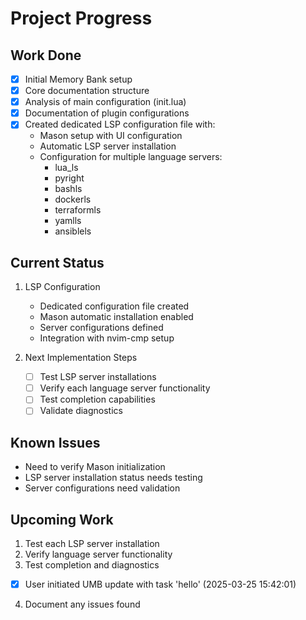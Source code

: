 # Project Progress

## Work Done
- [x] Initial Memory Bank setup
- [x] Core documentation structure
- [x] Analysis of main configuration (init.lua)
- [x] Documentation of plugin configurations
- [x] Created dedicated LSP configuration file with:
  - Mason setup with UI configuration
  - Automatic LSP server installation
  - Configuration for multiple language servers:
    - lua_ls
    - pyright
    - bashls
    - dockerls
    - terraformls
    - yamlls
    - ansiblels

## Current Status
1. LSP Configuration
   - Dedicated configuration file created
   - Mason automatic installation enabled
   - Server configurations defined
   - Integration with nvim-cmp setup

2. Next Implementation Steps
   - [ ] Test LSP server installations
   - [ ] Verify each language server functionality
   - [ ] Test completion capabilities
   - [ ] Validate diagnostics

## Known Issues
- Need to verify Mason initialization
- LSP server installation status needs testing
- Server configurations need validation

## Upcoming Work
1. Test each LSP server installation
2. Verify language server functionality
3. Test completion and diagnostics

- [x] User initiated UMB update with task 'hello' (2025-03-25 15:42:01)
4. Document any issues found
